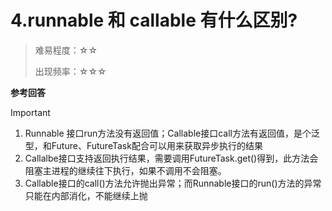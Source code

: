 # 4.runnable 和 callable 有什么区别?

> 难易程度：☆☆
>
> 出现频率：☆☆☆

**参考回答**

> [!important]
>
> 1. Runnable 接口run方法没有返回值；Callable接口call方法有返回值，是个泛型，和Future、FutureTask配合可以用来获取异步执行的结果
> 2. Callalbe接口支持返回执行结果，需要调用FutureTask.get()得到，此方法会阻塞主进程的继续往下执行，如果不调用不会阻塞。
> 3. Callable接口的call()方法允许抛出异常；而Runnable接口的run()方法的异常只能在内部消化，不能继续上抛